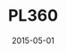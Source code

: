 ---
date: '2015-05-01'
title: PL360
description: 'description'
image_url: 'pl360.png'
image_alt: 'Test'
link_1_copy: 'Visit Site'
link_1_link: '#'
link_2_copy: 'View Documentation'
link_2_link: '#'
---